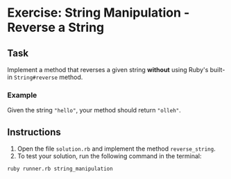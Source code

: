 # Exercise: String Manipulation - Reverse a String

## Task
Implement a method that reverses a given string **without** using Ruby's built-in `String#reverse` method.

### Example
Given the string `"hello"`, your method should return `"olleh"`.

## Instructions
1. Open the file `solution.rb` and implement the method `reverse_string`.
2. To test your solution, run the following command in the terminal:

```bash
ruby runner.rb string_manipulation
```